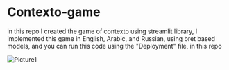 # Contexto-game
in this repo I created the game of contexto using streamlit library, I implemented this game in English, Arabic, and Russian, using bret based models, and you can run this code using the "Deployment" file, in this repo



![Picture1](https://user-images.githubusercontent.com/115429214/229601541-f1082ad1-8637-4bd7-9ad9-66b1b64e35f7.png)

